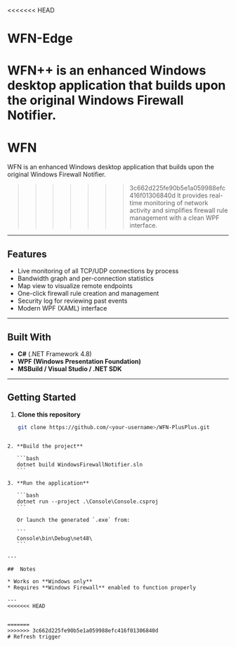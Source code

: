 <<<<<<< HEAD
# WFN-Edge

WFN++ is an enhanced Windows desktop application that builds upon the original Windows Firewall Notifier.  
=======
# WFN

WFN is an enhanced Windows desktop application that builds upon the original Windows Firewall Notifier.  
>>>>>>> 3c662d225fe90b5e1a059988efc416f01306840d
It provides real-time monitoring of network activity and simplifies firewall rule management with a clean WPF interface.

---

##  Features
-  Live monitoring of all TCP/UDP connections by process
-  Bandwidth graph and per-connection statistics
-  Map view to visualize remote endpoints
-  One-click firewall rule creation and management
-  Security log for reviewing past events
-  Modern WPF (XAML) interface

---

##  Built With
- **C#** (.NET Framework 4.8)
- **WPF (Windows Presentation Foundation)**
- **MSBuild / Visual Studio / .NET SDK**

---

##  Getting Started

1. **Clone this repository**
   ```bash
   git clone https://github.com/<your-username>/WFN-PlusPlus.git
````

2. **Build the project**

   ```bash
   dotnet build WindowsFirewallNotifier.sln
   ```

3. **Run the application**

   ```bash
   dotnet run --project .\Console\Console.csproj
   ```

   Or launch the generated `.exe` from:

   ```
   Console\bin\Debug\net48\
   ```

---

##  Notes

* Works on **Windows only**
* Requires **Windows Firewall** enabled to function properly

---
<<<<<<< HEAD


=======
>>>>>>> 3c662d225fe90b5e1a059988efc416f01306840d
#   R e f r e s h   t r i g g e r  
 